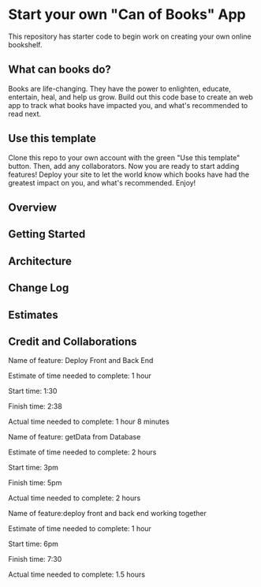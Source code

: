 # Start your own "Can of Books" App

This repository has starter code to begin work on creating your own online bookshelf.

## What can books do?

Books are life-changing. They have the power to enlighten, educate, entertain, heal, and help us grow. Build out this code base to create an web app to track what books have impacted you, and what's recommended to read next.

## Use this template

Clone this repo to your own account with the green "Use this template" button. Then, add any collaborators. Now you are ready to start adding features! Deploy your site to let the world know which books have had the greatest impact on you, and what's recommended. Enjoy!

## Overview
<!-- Provide a high level overview of what this application is and why you are building it, beyond the fact that it's an assignment for this class. (i.e. What's your problem domain?) -->

## Getting Started
<!-- What are the steps that a user must take in order to build this app on their own machine and get it running? -->

## Architecture
<!-- Provide a detailed description of the application design. What technologies (languages, libraries, etc) you're using, and any other relevant design information. -->

## Change Log
<!-- Use this area to document the iterative changes made to your application as each feature is successfully implemented. Use time stamps. Here's an example:

01-01-2001 4:59pm - Application now has a fully-functional express server, with a GET route for the location resource. -->

## Estimates
<!-- See below -->

## Credit and Collaborations

Name of feature: Deploy Front and Back End

Estimate of time needed to complete: 1 hour

Start time: 1:30

Finish time: 2:38

Actual time needed to complete: 1 hour 8 minutes

Name of feature: getData from Database

Estimate of time needed to complete: 2 hours

Start time: 3pm 

Finish time: 5pm

Actual time needed to complete: 2 hours

Name of feature:deploy front and back end working together

Estimate of time needed to complete: 1 hour

Start time: 6pm 

Finish time: 7:30 

Actual time needed to complete: 1.5 hours